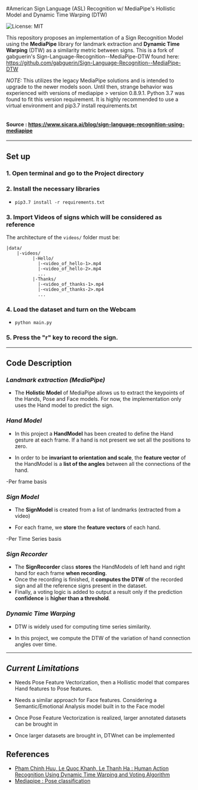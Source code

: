 #American Sign Language (ASL) Recognition w/ MediaPipe's Hollistic Model and Dynamic Time Warping (DTW)

![License: MIT](https://img.shields.io/badge/license-MIT-green)

This repository proposes an implementation of a Sign Recognition Model using the **MediaPipe** library 
for landmark extraction and **Dynamic Time Warping** (DTW) as a similarity metric between signs.
This is a fork of gabguerin's Sign-Language-Recognition--MediaPipe-DTW found here:
https://github.com/gabguerin/Sign-Language-Recognition--MediaPipe-DTW

*NOTE:* This utilizes the legacy MediaPipe solutions and is intended to upgrade to the newer models soon. Until then, strange behavior was experienced with versions of mediapipe > version 0.8.9.1. Python 3.7 was found to fit this version requirement. It is highly recommended to use a virtual environment and pip3.7 install requirements.txt

![]()

#### Source : https://www.sicara.ai/blog/sign-language-recognition-using-mediapipe
___

## Set up

### 1. Open terminal and go to the Project directory

### 2. Install the necessary libraries

- ` pip3.7 install -r requirements.txt `

### 3. Import Videos of signs which will be considered as reference
The architecture of the `videos/` folder must be:
```
|data/
    |-videos/
          |-Hello/
            |-<video_of_hello-1>.mp4
            |-<video_of_hello-2>.mp4
            ...
          |-Thanks/
            |-<video_of_thanks-1>.mp4
            |-<video_of_thanks-2>.mp4
            ...
```


### 4. Load the dataset and turn on the Webcam

- ` python main.py `

### 5. Press the "r" key to record the sign. 

___
## Code Description

### *Landmark extraction (MediaPipe)*

- The **Holistic Model** of MediaPipe allows us to extract the keypoints of the Hands, Pose and Face models.
For now, the implementation only uses the Hand model to predict the sign.


### *Hand Model*

- In this project a **HandModel** has been created to define the Hand gesture at each frame. 
If a hand is not present we set all the positions to zero.

- In order to be **invariant to orientation and scale**, the **feature vector** of the
HandModel is a **list of the angles** between all the connections of the hand.

-Per frame basis

### *Sign Model*

- The **SignModel** is created from a list of landmarks (extracted from a video)

- For each frame, we **store** the **feature vectors** of each hand.

-Per Time Series basis

### *Sign Recorder*

- The **SignRecorder** class **stores** the HandModels of left hand and right hand for each frame **when recording**.
- Once the recording is finished, it **computes the DTW** of the recorded sign and 
all the reference signs present in the dataset.
- Finally, a voting logic is added to output a result only if the prediction **confidence** is **higher than a threshold**.

### *Dynamic Time Warping*

-  DTW is widely used for computing time series similarity.

- In this project, we compute the DTW of the variation of hand connection angles over time.

___

## *Current Limitations*

- Needs Pose Feature Vectorization, then a Hollistic model that compares Hand features to Pose features.

- Needs a similar approach for Face features. Considering a Semantic/Emotional Analysis model built in to the Face model

- Once Pose Feature Vectorization is realized, larger annotated datasets can be brought in

- Once larger datasets are brought in, DTWnet can be implemented

## References

 - [Pham Chinh Huu, Le Quoc Khanh, Le Thanh Ha : Human Action Recognition Using Dynamic Time Warping and Voting Algorithm](https://www.researchgate.net/publication/290440452)
 - [Mediapipe : Pose classification](https://google.github.io/mediapipe/solutions/pose_classification.html)
